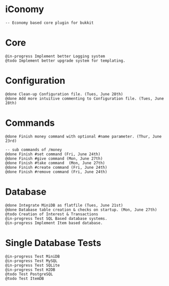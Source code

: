 # iConomy 
    -- Economy based core plugin for bukkit
    
# Core
    @in-progress Implement better Logging system
    @todo Implement better upgrade system for templating.

# Configuration
    @done Clean-up Configuration file. (Tues, June 28th)
    @done Add more intuitive commenting to Configuration file. (Tues, June 28th)

# Commands
    @done Finish money command with optional #name parameter. (Thur, June 23rd)
    
    -- sub commands of /money
    @done Finish #set command (Fri, June 24th)
    @done Finish #give command (Mon, June 27th)
    @done Finish #take command  (Mon, June 27th)
    @done Finish #create command (Fri, June 24th)
    @done Finish #remove command (Fri, June 24th)

# Database
    @done Integrate MiniDB as flatfile (Tues, June 21st)
    @done Database table creation & checks on startup. (Mon, June 27th)
    @todo Creation of Interest & Transactions
    @in-progress Test SQL Based database systems.
    @in-progress Implement Item based database.

# Single Database Tests
    @in-progress Test MiniDB
    @in-progress Test MySQL
    @in-progress Test SQLite
    @in-progress Test H2DB
    @todo Test PostgreSQL
    @todo Test ItemDB
